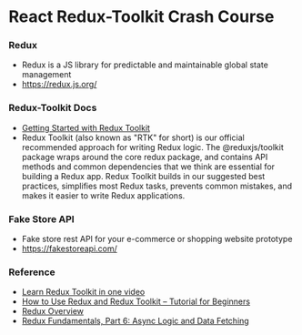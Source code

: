 # React Redux-Toolkit Crash Course

### Redux
- Redux is a JS library for predictable and maintainable global state management
- https://redux.js.org/


### Redux-Toolkit Docs
- [Getting Started with Redux Toolkit](https://redux-toolkit.js.org/introduction/getting-started)
- Redux Toolkit (also known as "RTK" for short) is our official recommended approach for writing Redux logic. The @reduxjs/toolkit package wraps around the core redux package, and contains API methods and common dependencies that we think are essential for building a Redux app. Redux Toolkit builds in our suggested best practices, simplifies most Redux tasks, prevents common mistakes, and makes it easier to write Redux applications.

### Fake Store API
 - Fake store rest API for your e-commerce or shopping website prototype
 - https://fakestoreapi.com/

 ### Reference
 - [Learn Redux Toolkit in one video ](https://youtu.be/XwGNhppX4as?si=arPc6d_9cYe7vVQU)
 - [How to Use Redux and Redux Toolkit – Tutorial for Beginners](https://www.freecodecamp.org/news/redux-and-redux-toolkit-for-beginners/#:~:text=To%20use%20Redux%20Toolkit%20in,store%20to%20your%20React%20components.)
 - [Redux Overview ](https://redux.js.org/tutorials/fundamentals/part-1-overview)
 - [Redux Fundamentals, Part 6: Async Logic and Data Fetching ](https://redux.js.org/tutorials/fundamentals/part-6-async-logic)

